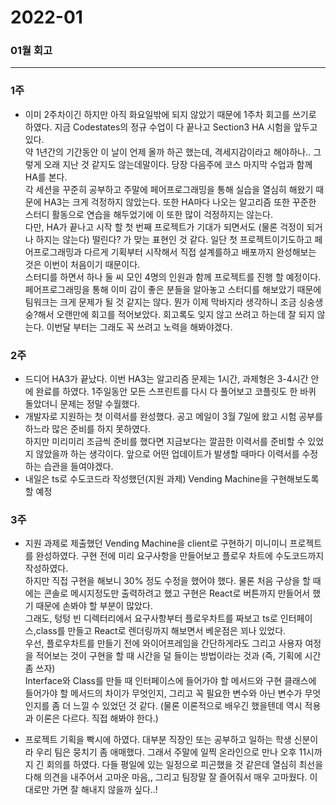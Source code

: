 # 2022-01

### 01월 회고

---

### 1주

- 이미 2주차이긴 하지만 아직 화요일밖에 되지 않았기 때문에 1주차 회고를 쓰기로 하였다. 지금 Codestates의 정규 수업이 다 끝나고 Section3 HA 시험을 앞두고있다.</br> 약 1년간의 기간동안 이 날이 언제 올까 하곤 했는데, 격세지감이라고 해야하나.. 그렇게 오래 지난 것 같지도 않는데말이다. 당장 다음주에 코스 마지막 수업과 함께 HA를 본다.</br> 각 세션을 꾸준히 공부하고 주말에 페어프로그래밍을 통해 실습을 열심히 해왔기 때문에 HA3는 크게 걱정하지 않았는다. 또한 HA마다 나오는 알고리즘 또한 꾸준한 스터디 활동으로 연습을 해두었기에 이 또한 많이 걱정하지는 않는다.</br> 다만, HA가 끝나고 시작 할 첫 번째 프로젝트가 기대가 되면서도 (물론 걱정이 되거나 하지는 않는다) 떨린다? 가 맞는 표현인 것 같다. 일단 첫 프로젝트이기도하고 페어프로그래밍과 다르게 기획부터 시작해서 직접 설계를하고 배포까지 완성해보는 것은 이번이 처음이기 때문이다.</br>
  스터디를 하면서 하나 둘 씨 모인 4명의 인원과 함께 프로젝트를 진행 할 예정이다. 페어프로그래밍을 통해 이미 감이 좋은 분들을 알아놓고 스터디를 해보았기 때문에 팀워크는 크게 문제가 될 것 같지는 않다. 뭔가 이제 막바지라 생각하니 조금 싱숭생숭?해서 오랜만에 회고를 적어보았다. 회고록도 잊지 않고 쓰려고 하는데 잘 되지 않는다. 이번달 부터는 그래도 꼭 쓰려고 노력을 해봐야겠다.

### 2주

- 드디어 HA3가 끝났다. 이번 HA3는 알고리즘 문제는 1시간, 과제형은 3-4시간 안에 완료를 하였다. 1주일동안 모든 스프린트를 다시 다 풀어보고 코플릿도 한 바퀴 돌았더니 문제는 정말 수월했다.
- 개발자로 지원하는 첫 이력서를 완성했다. 공고 메일이 3월 7일에 왔고 시험 공부를 하느라 많은 준비를 하지 못하였다. </br>하지만 미리미리 조금씩 준비를 했다면 지금보다는 깔끔한 이력서를 준비할 수 있었지 않았을까 하는 생각이다. 앞으로 어떤 업데이트가 발생할 때마다 이력서를 수정하는 습관을 들여야겠다.
- 내일은 ts로 수도코드라 작성했던(지원 과제) Vending Machine을 구현해보도록 할 예정

### 3주

- 지원 과제로 제출했던 Vending Machine을 client로 구현하기 미니미니 프로젝트를 완성하였다. 구현 전에 미리 요구사항을 만들어보고 플로우 차트에 수도코드까지 작성하였다. <br/>
  하지만 직접 구현을 해보니 30% 정도 수정을 했어야 했다. 물론 처음 구상을 할 때에는 콘솔로 메시지정도만 출력하려고 했고 구현은 React로 버튼까지 만들어서 했기 때문에 손봐야 할 부분이 많았다. <br/>
  그래도, 텅텅 빈 디렉터리에서 요구사항부터 플로우차트를 짜보고 ts로 인터페이스,class를 만들고 React로 렌더링까지 해보면서 베운점은 꾀나 있었다. <br/>
  우선, 플로우차트를 만들기 전에 와이어프레임을 간단하게라도 그리고 사용자 여정을 적어보는 것이 구현을 할 때 시간을 덜 들이는 방법이라는 것과 (즉, 기획에 시간좀 쓰자)<br/>
  Interface와 Class를 만들 때 인터페이스에 들어가야 할 메서드와 구현 클래스에 들어가야 할 메서드의 차이가 무엇인지, 그리고 꼭 필요한 변수와 아닌 변수가 무엇인지를 좀 더 느낄 수 있었던 것 같다. (물론 이론적으로 배우긴 했을텐데 역시 적용과 이론은 다르다. 직접 해봐야 한다.)

- 프로젝트 기획을 빡시에 하였다. 대부분 직장인 또는 공부하고 일하는 학생 신분이라 우리 팀은 뭉치기 좀 애매했다. 그래서 주말에 일찍 온라인으로 만나 오후 11시까지 긴 회의를 하였다. 다들 평일에 있는 일정으로 피곤했을 것 같은데 열심히 최선을 다해 의견을 내주어서 고마운 마음,, 그리고 팀장말 잘 즐어줘서 매우 고마웠다. 이대로만 가면 잘 해내지 않을까 싶다..!
